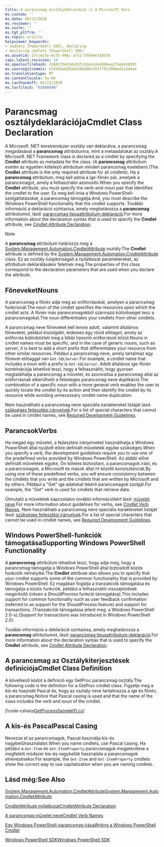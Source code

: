 ```yaml
---
title: A parancsmag osztálydeklaráció |} A Microsoft Docs
ms.custom: ''
ms.date: 09/13/2016
ms.reviewer: ''
ms.suite: ''
ms.tgt_pltfrm: ''
ms.topic: article
helpviewer_keywords:
- cmdlets [PowerShell SDK], declaring
- declaring cmdlets [PowerShell SDK]
ms.assetid: 1fcc4c5e-0c75-496c-a712-5f844e310576
caps.latest.revision: 14
ms.openlocfilehash: 3168275423dc65fcb2e41dedd9bea275ede58397
ms.sourcegitcommit: e7445ba8203da304286c591ff513900ad1c244a4
ms.translationtype: MT
ms.contentlocale: hu-HU
ms.lasthandoff: 04/23/2019
ms.locfileid: "62068640"
---
```

# <a name="cmdlet-class-declaration"></a><span data-ttu-id="920d8-102">Parancsmag osztálydeklarációja</span><span class="sxs-lookup"><span data-stu-id="920d8-102">Cmdlet Class Declaration</span></span>

<span data-ttu-id="920d8-103">A Microsoft .NET-keretrendszer osztály van deklarálva, a parancsmag megadásával a **parancsmag** attribútumra, mint a metaadatokat az osztály.</span><span class="sxs-lookup"><span data-stu-id="920d8-103">A Microsoft .NET Framework class is declared as a cmdlet by specifying the **Cmdlet** attribute as metadata for the class.</span></span> <span data-ttu-id="920d8-104">(A **parancsmag** attribútum esetén az egyetlen kötelező attribútum minden parancsmag esetében).</span><span class="sxs-lookup"><span data-stu-id="920d8-104">(The **Cmdlet** attribute is the only required attribute for all cmdlets).</span></span> <span data-ttu-id="920d8-105">Ha a **parancsmag** attribútum, meg kell adnia a ige-főnév pár, amelyek a parancsmagot, amely a felhasználói azonosító.</span><span class="sxs-lookup"><span data-stu-id="920d8-105">When you specify the **Cmdlet** attribute, you must specify the verb-and-noun pair that identifies the cmdlet to the user.</span></span> <span data-ttu-id="920d8-106">És meg kell írnia a Windows PowerShell-szolgáltatásokat, a parancsmag támogatja.</span><span class="sxs-lookup"><span data-stu-id="920d8-106">And, you must describe the Windows PowerShell functionality that the cmdlet supports.</span></span> <span data-ttu-id="920d8-107">További információ a deklaráció szintaxisa, amely meghatározza a **parancsmag** attribútumot, lásd: [parancsmag típusattribútum-deklaráció](./cmdlet-attribute-declaration.md).</span><span class="sxs-lookup"><span data-stu-id="920d8-107">For more information about the declaration syntax that is used to specify the **Cmdlet** attribute, see [Cmdlet Attribute Declaration](./cmdlet-attribute-declaration.md).</span></span>

> [!NOTE]
> <span data-ttu-id="920d8-108">A **parancsmag** attribútum határozza meg a [System.Management.Automation.CmdletAttribute](/dotnet/api/System.Management.Automation.CmdletAttribute) osztály.</span><span class="sxs-lookup"><span data-stu-id="920d8-108">The **Cmdlet** attribute is defined by the [System.Management.Automation.CmdletAttribute](/dotnet/api/System.Management.Automation.CmdletAttribute) class.</span></span> <span data-ttu-id="920d8-109">Ez az osztály tulajdonságait a nyilatkozat paramétereket, az attribútum deklarálásakor felelnek meg.</span><span class="sxs-lookup"><span data-stu-id="920d8-109">The properties of this class correspond to the declaration parameters that are used when you declare the attribute.</span></span>

## <a name="nouns"></a><span data-ttu-id="920d8-110">Főneveket</span><span class="sxs-lookup"><span data-stu-id="920d8-110">Nouns</span></span>

<span data-ttu-id="920d8-111">A parancsmag a főnév adja meg az erőforrásokat, amelyen a parancsmag funkcionál.</span><span class="sxs-lookup"><span data-stu-id="920d8-111">The noun of the cmdlet specifies the resources upon which the cmdlet acts.</span></span> <span data-ttu-id="920d8-112">A főnév más parancsmagokból származó különbséget tesz a parancsmagokat.</span><span class="sxs-lookup"><span data-stu-id="920d8-112">The noun differentiates your cmdlets from other cmdlets.</span></span>

<span data-ttu-id="920d8-113">A parancsmag neve főneveket kell lennie adott, valamint általános főneveket, például *kiszolgáló*, érdemes egy rövid előtagot, amely az erőforrás különbözteti meg a többi hasonló erőforrások közül.</span><span class="sxs-lookup"><span data-stu-id="920d8-113">Nouns in cmdlet names must be specific, and in the case of generic nouns, such as *server*, it is best to add a short prefix that differentiates your resource from other similar resources.</span></span> <span data-ttu-id="920d8-114">Például a parancsmag neve, amely tartalmaz egy főnevet előtaggal van `Get-SQLServer`.</span><span class="sxs-lookup"><span data-stu-id="920d8-114">For example, a cmdlet name that includes a noun with a prefix is `Get-SQLServer`.</span></span> <span data-ttu-id="920d8-115">Adott általános ige-főnév kombinációja lehetővé teszi, hogy a felhasználót, hogy gyorsan megtalálhatja a parancsmag a művelet, és azonosítsa a parancsmag által az erőforrásnak elkerülhető a felesleges parancsmag neve duplikáció.</span><span class="sxs-lookup"><span data-stu-id="920d8-115">The combination of a specific noun with a more general verb enables the user to quickly locate the cmdlet by its action and then identify the cmdlet by its resource while avoiding unnecessary cmdlet name duplication.</span></span>

<span data-ttu-id="920d8-116">Nem használható a parancsmag neve speciális karaktereket listáját lásd: [szükséges fejlesztési irányelvek](./required-development-guidelines.md).</span><span class="sxs-lookup"><span data-stu-id="920d8-116">For a list of special characters that cannot be used in cmdlet names, see [Required Development Guidelines](./required-development-guidelines.md).</span></span>

## <a name="verbs"></a><span data-ttu-id="920d8-117">Parancsok</span><span class="sxs-lookup"><span data-stu-id="920d8-117">Verbs</span></span>

<span data-ttu-id="920d8-118">Ha megad egy művelet, a fejlesztési irányelveket használhatja a Windows PowerShell által nyújtott előre definiált műveletek egyike szükséges.</span><span class="sxs-lookup"><span data-stu-id="920d8-118">When you specify a verb, the development guidelines require you to use one of the predefined verbs provided by Windows PowerShell.</span></span> <span data-ttu-id="920d8-119">Az alábbi előre definiált műveletek egyike, Ön köteles biztosítani, a parancsmagok írást, és a parancsmagok, a Microsoft és mások által írt közötti konzisztenciát.</span><span class="sxs-lookup"><span data-stu-id="920d8-119">By using one of these predefined verbs, you will ensure consistency between the cmdlets that you write and the cmdlets that are written by Microsoft and by others.</span></span> <span data-ttu-id="920d8-120">Például a "Get" ige adatokat lekérő parancsmagok szolgál.</span><span class="sxs-lookup"><span data-stu-id="920d8-120">For example, the "Get" verb is used for cmdlets that retrieve data.</span></span>

<span data-ttu-id="920d8-121">Útmutató a műveletek kapcsolatos további információkért lásd: [művelet neve](./approved-verbs-for-windows-powershell-commands.md).</span><span class="sxs-lookup"><span data-stu-id="920d8-121">For more information about guidelines for verbs, see [Cmdlet Verb Names](./approved-verbs-for-windows-powershell-commands.md).</span></span> <span data-ttu-id="920d8-122">Nem használható a parancsmag neve speciális karaktereket listáját lásd: [szükséges fejlesztési irányelvek](./required-development-guidelines.md).</span><span class="sxs-lookup"><span data-stu-id="920d8-122">For a list of special characters that cannot be used in cmdlet names, see [Required Development Guidelines](./required-development-guidelines.md).</span></span>

## <a name="supporting-windows-powershell-functionality"></a><span data-ttu-id="920d8-123">Windows PowerShell-funkciók támogatása</span><span class="sxs-lookup"><span data-stu-id="920d8-123">Supporting Windows PowerShell Functionality</span></span>

<span data-ttu-id="920d8-124">A **parancsmag** attribútum lehetővé teszi, hogy adja meg, hogy a parancsmag támogatja a Windows PowerShell által biztosított közös funkciók némelyike.</span><span class="sxs-lookup"><span data-stu-id="920d8-124">The **Cmdlet** attribute also allows you to specify that your cmdlet supports some of the common functionality that is provided by Windows PowerShell.</span></span> <span data-ttu-id="920d8-125">Ez magában foglalja a tranzakciók támogatása és támogatja a közös funkciók, például a felhasználói visszajelzések megerősítő (néven a ShouldProcess funkció támogatása).</span><span class="sxs-lookup"><span data-stu-id="920d8-125">This includes support for common functionality such as user feedback confirmation (referred to as support for the ShouldProcess feature) and support for transactions.</span></span> <span data-ttu-id="920d8-126">(Tranzakciók támogatása jelent meg. a Windows PowerShell 2.0-s).</span><span class="sxs-lookup"><span data-stu-id="920d8-126">(Support for transactions was introduced in Windows PowerShell 2.0).</span></span>

<span data-ttu-id="920d8-127">További információ a deklaráció szintaxisa, amely meghatározza a **parancsmag** attribútumot, lásd: [parancsmag típusattribútum-deklaráció](./cmdlet-attribute-declaration.md).</span><span class="sxs-lookup"><span data-stu-id="920d8-127">For more information about the declaration syntax that is used to specify the **Cmdlet** attribute, see [Cmdlet Attribute Declaration](./cmdlet-attribute-declaration.md).</span></span>

## <a name="cmdlet-class-definition"></a><span data-ttu-id="920d8-128">A parancsmag az Osztálykiterjesztések definíciója</span><span class="sxs-lookup"><span data-stu-id="920d8-128">Cmdlet Class Definition</span></span>

<span data-ttu-id="920d8-129">A következő kódot a definíció egy GetProc parancsmag osztály.</span><span class="sxs-lookup"><span data-stu-id="920d8-129">The following code is the definition for a GetProc cmdlet class.</span></span> <span data-ttu-id="920d8-130">Figyelje meg a kis-és használt Pascal és, hogy az osztály neve tartalmazza a ige és főnév, a parancsmag.</span><span class="sxs-lookup"><span data-stu-id="920d8-130">Notice that Pascal casing is used and that the name of the class includes the verb and noun of the cmdlet.</span></span>

[!code-csharp[GetProcessSample01.cs](../../powershell-sdk-samples/SDK-2.0/csharp/GetProcessSample01/GetProcessSample01.cs#L33-L34 "GetProcessSample01.cs")]

## <a name="pascal-casing"></a><span data-ttu-id="920d8-131">A kis-és Pascal</span><span class="sxs-lookup"><span data-stu-id="920d8-131">Pascal Casing</span></span>

<span data-ttu-id="920d8-132">Nevezze el az parancsmagok, Pascal használja kis-és nagybetűhasználatot.</span><span class="sxs-lookup"><span data-stu-id="920d8-132">When you name cmdlets, use Pascal casing.</span></span> <span data-ttu-id="920d8-133">Ha például a `Get-Item` és `Get-ItemProperty` parancsmagok megjelenítése a megfelelő módszer kis-és nagybetűk használata a parancsmagok elnevezésekor.</span><span class="sxs-lookup"><span data-stu-id="920d8-133">For example, the `Get-Item` and `Get-ItemProperty` cmdlets show the correct way to use capitalization when you are naming cmdlets.</span></span>

## <a name="see-also"></a><span data-ttu-id="920d8-134">Lásd még:</span><span class="sxs-lookup"><span data-stu-id="920d8-134">See Also</span></span>

[<span data-ttu-id="920d8-135">System.Management.Automation.CmdletAttribute</span><span class="sxs-lookup"><span data-stu-id="920d8-135">System.Management.Automation.CmdletAttribute</span></span>](/dotnet/api/System.Management.Automation.CmdletAttribute)

[<span data-ttu-id="920d8-136">CmdletAttribute nyilatkozat</span><span class="sxs-lookup"><span data-stu-id="920d8-136">CmdletAttribute Declaration</span></span>](./cmdlet-attribute-declaration.md)

[<span data-ttu-id="920d8-137">A parancsmag művelet neve</span><span class="sxs-lookup"><span data-stu-id="920d8-137">Cmdlet Verb Names</span></span>](./approved-verbs-for-windows-powershell-commands.md)

[<span data-ttu-id="920d8-138">Egy Windows PowerShell-parancsmag írása</span><span class="sxs-lookup"><span data-stu-id="920d8-138">Writing a Windows PowerShell Cmdlet</span></span>](./writing-a-windows-powershell-cmdlet.md)

[<span data-ttu-id="920d8-139">Windows PowerShell SDK</span><span class="sxs-lookup"><span data-stu-id="920d8-139">Windows PowerShell SDK</span></span>](../windows-powershell-reference.md)
